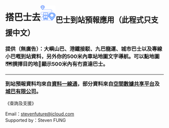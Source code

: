 <h1>搭巴士去<img src="icon48.png"><sub>巴士到站預報應用（此程式只支援中文）</sub></h1>
<h3>
提供（無廣告）：大嶼山巴、港鐵接駁、九巴龍運、城市巴士以及專線小巴嘅到站資料，另外你的500米內車站地圖文字導航。可以點地圖🗺️撰擇目的地📍顯示500米內有冇直達巴士。
<hr>
到站預報資料均來自<a href="https://data.gov.hk">資料一線通</a>，部分資料來自<a href="https://portal.csdi.gov.hk/csdi-webpage/">空間數據共享平台</a>及<a href="https://www.citybus.com.hk/">城巴有限公司</a>。
</h3>
<p>《查詢及支援》</p>
Email：<a href="mailto:stevenfuture@icloud.com">stevenfuture@icloud.com</a>
<br>
Supported by：Steven FUNG
